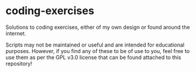 # coding-exercises

Solutions to coding exercises, either of my own design or found around the internet.

Scripts may not be maintained or useful and are intended for educational purposes. However, if you find any of these to be of use to you, feel free to use them as per the GPL v3.0 license that can be found attached to this repository!

